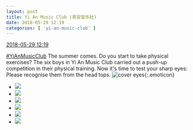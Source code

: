 ```yaml
---
layout: post
title: Yi An Music Club (易安音乐社)
date: 2018-05-29 12:19
categories: [ 'yi-an-music-club' ]
---
```


<div class="weibo-info">
  <a href="https://weibo.com/6094546964/GiSlRsS9o">2018-05-29 12:19</a>
</div>

[#YiAnMusicClub](https://weibo.com/p/100808beae2e3e05b17b64f63ebedca39f19b2/super_index) The summer comes. Do you start to take physical exercises? The six boys in Yi An Music Club carried out a push-up competition in their physical training. Now it's time to test your sharp eyes: Please recognise them from the head tops. ![cover eyes](https://img.t.sinajs.cn/t4/appstyle/expression/ext/normal/10/2018new_wu_org.png){:.emoticon}

<!-- more -->

<ul class="weibo-pic-list-2">
  <li class="weibo-pic">
    <a href="http://wx3.sinaimg.cn/mw690/006Es64Aly1frs25mtqeyj33vc2kwu0x.jpg"><img src="http://wx3.sinaimg.cn/thumb150/006Es64Aly1frs25mtqeyj33vc2kwu0x.jpg"/></a>
  </li>
  <li class="weibo-pic">
    <a href="http://wx4.sinaimg.cn/mw690/006Es64Aly1frs25nwg0rj33vc2kvkjl.jpg"><img src="http://wx4.sinaimg.cn/thumb150/006Es64Aly1frs25nwg0rj33vc2kvkjl.jpg"/></a>
  </li>
  <li class="weibo-pic">
    <a href="http://wx2.sinaimg.cn/mw690/006Es64Aly1frs25phf21j33vc2kwhdt.jpg"><img src="http://wx2.sinaimg.cn/thumb150/006Es64Aly1frs25phf21j33vc2kwhdt.jpg"/></a>
  </li>
  <li class="weibo-pic">
    <a href="http://wx4.sinaimg.cn/mw690/006Es64Aly1frs25qacs2j33vc2kwx6p.jpg"><img src="http://wx4.sinaimg.cn/thumb150/006Es64Aly1frs25qacs2j33vc2kwx6p.jpg"/></a>
  </li>
  <li class="weibo-pic">
    <a href="http://wx3.sinaimg.cn/mw690/006Es64Aly1frs25rcmz9j33vc2kwnpd.jpg"><img src="http://wx3.sinaimg.cn/thumb150/006Es64Aly1frs25rcmz9j33vc2kwnpd.jpg"/></a>
  </li>
  <li class="weibo-pic">
    <a href="http://wx2.sinaimg.cn/mw690/006Es64Aly1frs25slhtsj33vc2kwe81.jpg"><img src="http://wx2.sinaimg.cn/thumb150/006Es64Aly1frs25slhtsj33vc2kwe81.jpg"/></a>
  </li>
</ul>
